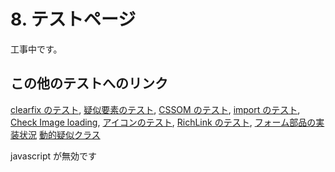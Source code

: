 # 8. テストページ

工事中です。

## この他のテストへのリンク

<a href="../test/clearfix.html">clearfix のテスト</a>,
<a href="../test/cssGeneratedContent.html">疑似要素のテスト</a>,
<a href="../test/cssom.html">CSSOM のテスト</a>,
<a href="../test/importHack.html">import のテスト</a>,
<a href="../test/check-image-loading.html">Check Image loading</a>,
<a href="../test/icon.html">アイコンのテスト</a>,
<a href="../test/richlink.html">RichLink のテスト</a>,
<a href="../test/form.html">フォーム部品の実装状況</a>
<a href="../test/dynamic-pseudo-classes.html">動的疑似クラス</a>

<noscript><p class="wn">javascript が無効です</p></noscript>

